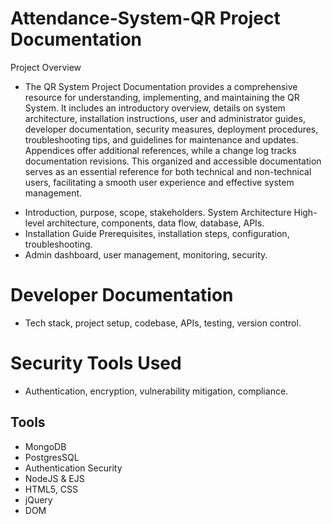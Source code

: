 # Attendance-System-QR Project Documentation

Project Overview
* The QR System Project Documentation provides a comprehensive resource for understanding, implementing, and maintaining the QR System. It includes an introductory overview, details on system architecture, installation instructions, user and administrator guides, developer documentation, security measures, deployment procedures, troubleshooting tips, and guidelines for maintenance and updates. Appendices offer additional references, while a change log tracks documentation revisions. This organized and accessible documentation serves as an essential reference for both technical and non-technical users, facilitating a smooth user experience and effective system management.

- Introduction, purpose, scope, stakeholders. System Architecture High-level architecture, components, data flow, database, APIs.
- Installation Guide Prerequisites, installation steps, configuration, troubleshooting.
- Admin dashboard, user management, monitoring, security.

# Developer Documentation
 - Tech stack, project setup, codebase, APIs, testing, version control.

# Security Tools Used
 - Authentication, encryption, vulnerability mitigation, compliance.

## Tools
- MongoDB
- PostgresSQL
- Authentication Security
- NodeJS & EJS
- HTML5, CSS
- jQuery
- DOM
